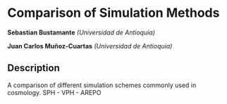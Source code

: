 Comparison of Simulation Methods
==============================================
**Sebastian Bustamante**
*(Universidad de Antioquia)*

**Juan Carlos Muñoz-Cuartas**
*(Universidad de Antioquia)*


Description
-----------------------------------------------------------------------------------------
A comparison of different simulation schemes commonly used in cosmology. SPH - VPH - AREPO